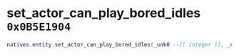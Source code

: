 # set_actor_can_play_bored_idles `0x0B5E1904`

```lua
natives.entity.set_actor_can_play_bored_idles(_unk0 --[[ integer ]], _unk1 --[[ integer ]])
```